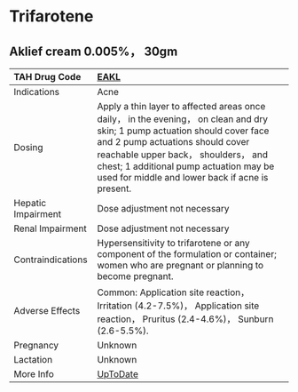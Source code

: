 # Trifarotene

## Aklief cream 0.005%， 30gm

| TAH Drug Code      | [EAKL](https://www.tahsda.org.tw/drugs/hissearch.php?drug_code=EAKL)                                                                                                                                                                                                                                |
|:-------------------|:----------------------------------------------------------------------------------------------------------------------------------------------------------------------------------------------------------------------------------------------------------------------------------------------------|
| Indications        | Acne                                                                                                                                                                                                                                                                                                |
| Dosing             | Apply a thin layer to affected areas once daily， in the evening， on clean and dry skin; 1 pump actuation should cover face and 2 pump actuations should cover reachable upper back， shoulders， and chest; 1 additional pump actuation may be used for middle and lower back if acne is present. |
| Hepatic Impairment | Dose adjustment not necessary                                                                                                                                                                                                                                                                       |
| Renal Impairment   | Dose adjustment not necessary                                                                                                                                                                                                                                                                       |
| Contraindications  | Hypersensitivity to trifarotene or any component of the formulation or container; women who are pregnant or planning to become pregnant.                                                                                                                                                            |
| Adverse Effects    | Common: Application site reaction， Irritation (4.2-7.5%)， Application site reaction， Pruritus (2.4-4.6%)， Sunburn (2.6-5.5%).                                                                                                                                                                   |
| Pregnancy          | Unknown                                                                                                                                                                                                                                                                                             |
| Lactation          | Unknown                                                                                                                                                                                                                                                                                             |
| More Info          | [UpToDate](https://www.uptodate.com/contents/trifarotene-drug-information)                                                                                                                                                                                                                          |


